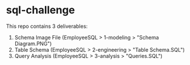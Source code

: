 # sql-challenge
This repo contains 3 deliverables:
1. Schema Image File (EmployeeSQL > 1-modeling > "Schema Diagram.PNG")
2. Table Schema (EmployeeSQL > 2-engineering > "Table Schema.SQL")
3. Query Analysis (EmployeeSQL > 3-analysis > "Queries.SQL")
